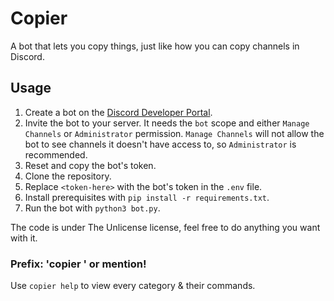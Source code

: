 # Copier
A bot that lets you copy things, just like how you can copy channels in Discord.

## Usage
1. Create a bot on the [Discord Developer Portal](https://discord.com/developers/applications).
2. Invite the bot to your server. It needs the `bot` scope and either `Manage Channels` or `Administrator` permission. `Manage Channels` will not allow the bot to see channels it doesn't have access to, so `Administrator` is recommended.
3. Reset and copy the bot's token.
4. Clone the repository.
5. Replace `<token-here>` with the bot's token in the `.env` file.
6. Install prerequisites with `pip install -r requirements.txt`.
7. Run the bot with `python3 bot.py`.

The code is under The Unlicense license, feel free to do anything you want with it.

### Prefix: 'copier ' or mention!
Use `copier help` to view every category & their commands.
